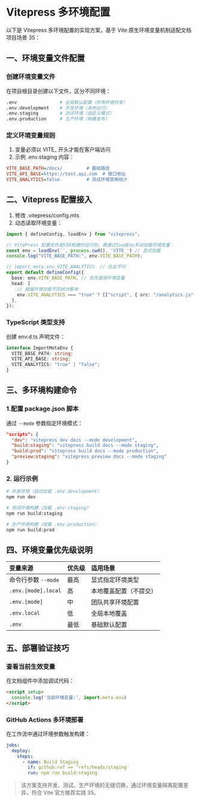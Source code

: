 # Vitepress 多环境配置

以下是 Vitepress 多环境配置的实现方案，基于 Vite 原生环境变量机制适配文档项目场景 35：

## 一、环境变量文件配置

### 创建环境变量文件 ‌

在项目根目录创建以下文件，区分不同环境：

```bash
.env                # 全局默认配置（所有环境共享）
.env.development    # 开发环境（本地运行）
.env.staging        # 测试环境（自定义模式）
.env.production     # 生产环境（构建发布）
```

### 定义环境变量规则 ‌

1. 变量必须以 VITE\_ 开头才能在客户端访问
2. 示例 .env.staging 内容：

```ini
VITE_BASE_PATH=/docs/         # 基础路径
VITE_API_BASE=https://test.api.com  # 接口地址
VITE_ANALYTICS=false          # 测试环境禁用统计
```

## 二、Vitepress 配置接入

1. ‌修改 .vitepress/config.mts‌
2. 动态读取环境变量：

```typescript
import { defineConfig, loadEnv } from "vitepress";

// VitePress 配置文件是SSR构建时运行的，需通过loadEnv手动加载环境变量：
const env = loadEnv('', process.cwd(), 'VITE_') // 显式加载
console.log("VITE_BASE_PATH:", env.VITE_BASE_PATH);

// import.meta.env.VITE_ANALYTICS  // 在此不行
export default defineConfig({
  base: env.VITE_BASE_PATH, // 优先使用环境变量
  head: [
    // 根据环境加载不同统计脚本
    env.VITE_ANALYTICS === "true" ? [["script", { src: "/analytics.js" }]] : [],
  ],
});
```

### TypeScript 类型支持 ‌

创建 env.d.ts 声明文件：

```typescript
interface ImportMetaEnv {
  VITE_BASE_PATH: string;
  VITE_API_BASE: string;
  VITE_ANALYTICS: "true" | "false";
}
```

## 三、多环境构建命令

### 1.配置 package.json 脚本 ‌

通过 `--mode` 参数指定环境模式：

```json
"scripts": {
  "dev": "vitepress dev docs --mode development",
  "build:staging": "vitepress build docs --mode staging",
  "build:prod": "vitepress build docs --mode production",
  "preview:staging": "vitepress preview docs --mode staging"
}
```

### 2.‌ 运行示例 ‌

```bash
# 开发环境（自动加载 .env.development）
npm run dev

# 测试环境构建（加载 .env.staging）
npm run build:staging

# 生产环境构建（加载 .env.production）
npm run build:prod
```

## 四、环境变量优先级说明

| 变量来源            | 优先级 | 适用场景               |
| :------------------ | :----- | :--------------------- |
| 命令行参数 `--mode` | 最高   | 显式指定环境类型       |
| `.env.[mode].local` | 高     | 本地覆盖配置（不提交） |
| `.env.[mode] `      | 中     | 团队共享环境配置       |
| `.env.local  `      | 低     | 全局本地覆盖           |
| `.env    `          | 最低   | 基础默认配置           |

## 五、部署验证技巧

### 查看当前生效变量 ‌

在文档组件中添加调试代码：

```html
<script setup>
  console.log('当前环境变量:', import.meta.env)
</script>
```

### ‌GitHub Actions 多环境部署 ‌

在工作流中通过环境参数触发构建：

```yaml
jobs:
  deploy:
    steps:
      - name: Build Staging
        if: github.ref == 'refs/heads/staging'
        run: npm run build:staging
```

> 该方案支持开发、测试、生产环境的无缝切换，通过环境变量隔离配置差异，符合 Vite 官方推荐实践 35。

